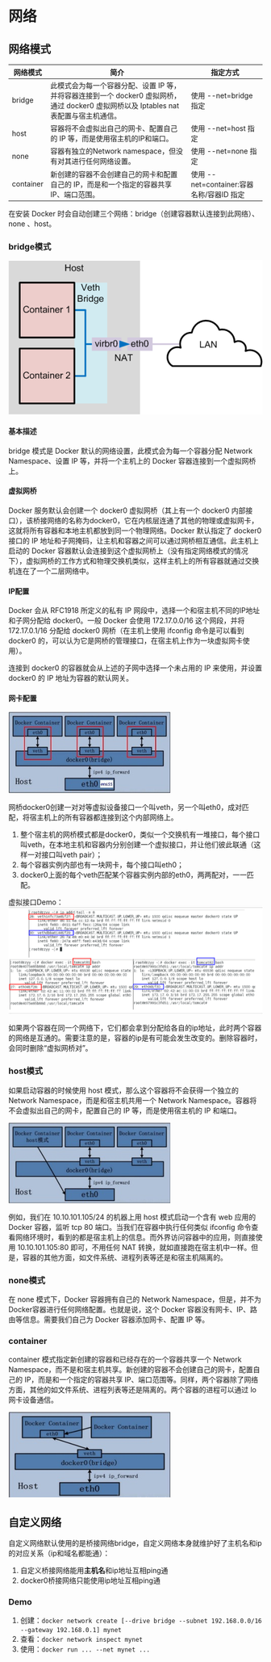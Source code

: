 # 网络

## 网络模式
|网络模式|简介|指定方式|
|---|---|---|
|bridge|此模式会为每一个容器分配、设置 IP 等，并将容器连接到一个 docker0 虚拟网桥，通过 docker0 虚拟网桥以及 Iptables nat 表配置与宿主机通信。|使用 --net=bridge 指定|
|host|容器将不会虚拟出自己的网卡、配置自己的 IP 等，而是使用宿主机的IP和端口。|使用 --net=host 指定|
|none|容器有独立的Network namespace，但没有对其进行任何网络设置。|使用 --net=none 指定|
|container|新创建的容器不会创建自己的网卡和配置自己的 IP，而是和一个指定的容器共享 IP、端口范围。|使用 --net=container:容器名称/容器ID 指定|

在安装 Docker 时会自动创建三个网络：bridge（创建容器默认连接到此网络）、 none 、host。

### bridge模式
![网络+20230217174733](https://raw.githubusercontent.com/loli0con/picgo/master/images/%E7%BD%91%E7%BB%9C%2B20230217174733.png%2B2023-02-17-17-47-34)

#### 基本描述
bridge 模式是 Docker 默认的网络设置，此模式会为每一个容器分配 Network Namespace、设置 IP 等，并将一个主机上的 Docker 容器连接到一个虚拟网桥上。

#### 虚拟网桥
Docker 服务默认会创建一个 docker0 虚拟网桥（其上有一个 docker0 内部接口），该桥接网络的名称为docker0，它在内核层连通了其他的物理或虚拟网卡，这就将所有容器和本地主机都放到同一个物理网络。Docker 默认指定了 docker0 接口的 IP 地址和子网掩码，让主机和容器之间可以通过网桥相互通信。此主机上启动的 Docker 容器默认会连接到这个虚拟网桥上（没有指定网络模式的情况下），虚拟网桥的工作方式和物理交换机类似，这样主机上的所有容器就通过交换机连在了一个二层网络中。

#### IP配置
Docker 会从 RFC1918 所定义的私有 IP 网段中，选择一个和宿主机不同的IP地址和子网分配给 docker0。一般 Docker 会使用 172.17.0.0/16 这个网段，并将 172.17.0.1/16 分配给 docker0 网桥（在主机上使用 ifconfig 命令是可以看到 docker0 的，可以认为它是网桥的管理接口，在宿主机上作为一块虚拟网卡使用）。

连接到 docker0 的容器就会从上述的子网中选择一个未占用的 IP 来使用，并设置 docker0 的 IP 地址为容器的默认网关。

#### 网卡配置
![网络+20230220093650](https://raw.githubusercontent.com/loli0con/picgo/master/images/%E7%BD%91%E7%BB%9C%2B20230220093650.png%2B2023-02-20-09-36-51)

网桥docker0创建一对对等虚拟设备接口一个叫veth，另一个叫eth0，成对匹配，将宿主机上的所有容器都连接到这个内部网络上。
1. 整个宿主机的网桥模式都是docker0，类似一个交换机有一堆接口，每个接口叫veth，在本地主机和容器内分别创建一个虚拟接口，并让他们彼此联通（这样一对接口叫veth pair）； 
2. 每个容器实例内部也有一块网卡，每个接口叫eth0； 
3. docker0上面的每个veth匹配某个容器实例内部的eth0，两两配对，一一匹配。 

虚拟接口Demo：
![网络+20230220143052](https://raw.githubusercontent.com/loli0con/picgo/master/images/%E7%BD%91%E7%BB%9C%2B20230220143052.png%2B2023-02-20-14-30-53)

如果两个容器在同一个网络下，它们都会拿到分配给各自的ip地址，此时两个容器的网络是互通的。需要注意的是，容器的ip是有可能会发生改变的。删除容器时，会同时删除“虚拟网桥对”。

### host模式
如果启动容器的时候使用 host 模式，那么这个容器将不会获得一个独立的 Network Namespace，而是和宿主机共用一个 Network Namespace。容器将不会虚拟出自己的网卡，配置自己的 IP 等，而是使用宿主机的 IP 和端口。

![网络+20230220094548](https://raw.githubusercontent.com/loli0con/picgo/master/images/%E7%BD%91%E7%BB%9C%2B20230220094548.png%2B2023-02-20-09-45-48)

例如，我们在 10.10.101.105/24 的机器上用 host 模式启动一个含有 web 应用的 Docker 容器，监听 tcp 80 端口。当我们在容器中执行任何类似 ifconfig 命令查看网络环境时，看到的都是宿主机上的信息。而外界访问容器中的应用，则直接使用 10.10.101.105:80 即可，不用任何 NAT 转换，就如直接跑在宿主机中一样。但是，容器的其他方面，如文件系统、进程列表等还是和宿主机隔离的。


### none模式
在 none 模式下，Docker 容器拥有自己的 Network Namespace，但是，并不为 Docker容器进行任何网络配置。也就是说，这个 Docker 容器没有网卡、IP、路由等信息。需要我们自己为 Docker 容器添加网卡、配置 IP 等。

### container
container 模式指定新创建的容器和已经存在的一个容器共享一个 Network Namespace，而不是和宿主机共享。新创建的容器不会创建自己的网卡，配置自己的 IP，而是和一个指定的容器共享 IP、端口范围等。同样，两个容器除了网络方面，其他的如文件系统、进程列表等还是隔离的。两个容器的进程可以通过 lo 网卡设备通信。

![网络+20230220094844](https://raw.githubusercontent.com/loli0con/picgo/master/images/%E7%BD%91%E7%BB%9C%2B20230220094844.png%2B2023-02-20-09-48-44)


## 自定义网络
自定义网络默认使用的是桥接网络bridge，自定义网络本身就维护好了主机名和ip的对应关系（ip和域名都能通）：
1. 自定义桥接网络能用**主机名**和ip地址互相ping通
2. docker0桥接网络只能使用ip地址互相ping通

### Demo
1. 创建：`docker network create [--drive bridge --subnet 192.168.0.0/16 --gateway 192.168.0.1] mynet`
2. 查看：`docker network inspect mynet`
3. 使用：`docker run ... --net mynet ...`